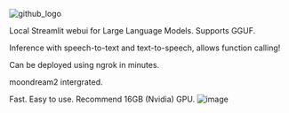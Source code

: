 ![github_logo](https://github.com/3eeps/llmon-py/assets/55860052/ce1faa0d-5c56-4551-93f9-74f8aa37732d)

Local Streamlit webui for Large Language Models. Supports GGUF. 

Inference with speech-to-text and text-to-speech, allows function calling!

Can be deployed using ngrok in minutes.

moondream2 intergrated.

Fast. Easy to use. Recommend 16GB (Nvidia) GPU.
 ![image](https://github.com/3eeps/llmon-py/assets/55860052/95ded2e0-5485-4d2c-861e-14a480294a7c)
